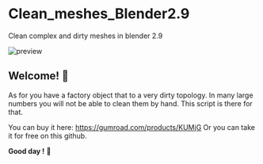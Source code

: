 # Clean_meshes_Blender2.9
Clean complex and dirty meshes in blender 2.9

![preview](./cleanMeshes.jpg)

## Welcome! 👋

As for you have a factory object that to a very dirty topology.
In many large numbers you will not be able to clean them by hand.
This script is there for that.

You can buy it here: https://gumroad.com/products/KUMjG
Or you can take it for free on this github.

**Good day !** 🚀